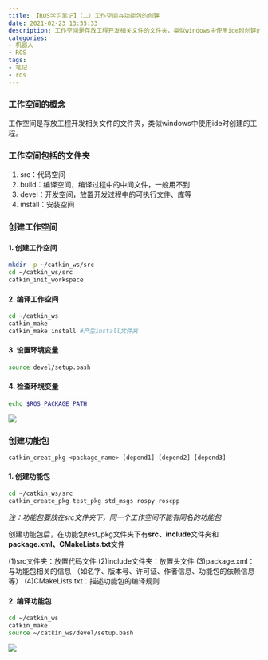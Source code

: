 ```yaml
---
title: 【ROS学习笔记】（二）工作空间与功能包的创建
date: 2021-02-23 13:55:33
description: 工作空间是存放工程开发相关文件的文件夹，类似windows中使用ide时创建的工程。工作空间包括的文件夹有src：代码空间、build：编译空间，编译过程中的中间文件...
categories:
- 机器人
- ROS
tags:
- 笔记
- ros
---
```


### 工作空间的概念
工作空间是存放工程开发相关文件的文件夹，类似windows中使用ide时创建的工程。
### 工作空间包括的文件夹
1. src：代码空间
2. build：编译空间，编译过程中的中间文件，一般用不到
3. devel：开发空间，放置开发过程中的可执行文件、库等
4. install：安装空间

### 创建工作空间

#### 1. 创建工作空间
```bash
mkdir -p ~/catkin_ws/src
cd ~/catkin_ws/src
catkin_init_workspace
```
#### 2. 编译工作空间
```bash
cd ~/catkin_ws
catkin_make
catkin_make install #产生install文件夹
```
#### 3. 设置环境变量
```bash
source devel/setup.bash
```
#### 4. 检查环境变量
```bash
echo $ROS_PACKAGE_PATH
```
![](https://img-blog.csdnimg.cn/20210223134831798.png?x-oss-process=image/watermark,type_ZmFuZ3poZW5naGVpdGk,shadow_10,text_aHR0cHM6Ly9ibG9nLmNzZG4ubmV0L3dlaXhpbl80NDU0MzQ2Mw==,size_16,color_FFFFFF,t_70)

### 创建功能包
`catkin_creat_pkg <package_name> [depend1] [depend2] [depend3]`
#### 1. 创建功能包
```bash
cd ~/catkin_ws/src
catkin_create_pkg test_pkg std_msgs rospy roscpp
```
*注：功能包要放在src文件夹下，同一个工作空间不能有同名的功能包*

创建功能包后，在功能包test_pkg文件夹下有**src、include**文件夹和**package.xml、CMakeLists.txt**文件

(1)src文件夹：放置代码文件
(2)include文件夹：放置头文件
(3)package.xml：与功能包相关的信息
（如名字、版本号、许可证、作者信息、功能包的依赖信息等）
(4)CMakeLists.txt：描述功能包的编译规则
#### 2. 编译功能包
```bash
cd ~/catkin_ws
catkin_make
source ~/catkin_ws/devel/setup.bash
```
![](https://img-blog.csdnimg.cn/20210223135458695.png?x-oss-process=image/watermark,type_ZmFuZ3poZW5naGVpdGk,shadow_10,text_aHR0cHM6Ly9ibG9nLmNzZG4ubmV0L3dlaXhpbl80NDU0MzQ2Mw==,size_16,color_FFFFFF,t_70)